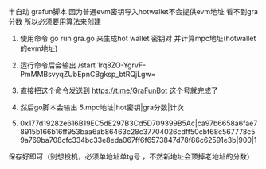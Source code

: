 半自动 grafun脚本
因为普通evm密钥导入hotwallet不会提供evm地址 看不到gra分数   所以必须要用算法来创建
1. 使用命令 go run gra.go 来生成hot wallet 密钥对 并计算mpc地址(hotwallet的evm地址)

2. 运行命令后会输出 /start  1rq8ZO-YgrvF-PmMMBsvyqZUbEpnCBgksp_btRQjLgw=
3. 直接把这个命令发送到 https://t.me/GraFunBot  这个号就完成了

4. 然后go脚本会输出
5.mpc地址|hot密钥|gra分数|计次
6. 0x177d19282e616B19EC5dE297B3Cd5D709399B5Ac|ca97b6658a6fae78915b166b16ff953baa6ab86463c28c37704026cdff50cbf68c567778c59a769ba708cfc334bc33e8eda067ff6f6573847d78f86c62591e3b|900|1

保存好即可（别想投机，必须单地址单tg号 ，不然新地址会顶掉老地址的分数）
